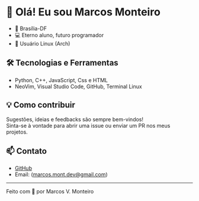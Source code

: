 # 👋 Olá! Eu sou Marcos Monteiro

- 📍 Brasília-DF
- 💻 Eterno aluno, futuro programador
- 🐧 Usuário Linux (Arch)

## 🛠️ Tecnologias e Ferramentas

- Python, C++, JavaScript, Css e HTML 
- NeoVim, Visual Studio Code, GitHub, Terminal Linux

## 💡 Como contribuir

Sugestões, ideias e feedbacks são sempre bem-vindos!  
Sinta-se à vontade para abrir uma issue ou enviar um PR nos meus projetos.

## 📫 Contato

- [GitHub](https://github.com/MontMarcos)
- Email: (marcos.mont.dev@gmail.com)

---

Feito com 💙 por Marcos V. Monteiro
